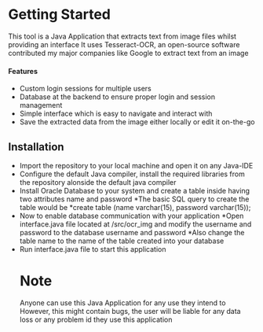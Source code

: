 # Getting Started

This tool is a Java Application that extracts text from image files whilst providing an interface
It uses Tesseract-OCR, an open-source software contributed my major companies like Google to extract text from an image

#### Features
* Custom login sessions for multiple users 
* Database at the backend to ensure proper login and session management
* Simple interface which is easy to navigate and interact with
* Save the extracted data from the image either locally or edit it on-the-go

## Installation
* Import the repository to your local machine and open it on any Java-IDE
* Configure the default Java compiler, install the required libraries from the repository alonside the default java compiler
* Install Oracle Database to your system and create a table inside having two attributes name and password
      *The basic SQL query to create the table would be
       *create table <table name>(name varchar(15), password varchar(15));
* Now to enable database communication with your application
       *Open interface.java file located at /src/ocr_img and modify the username and password to the database username and password
       *Also change the table name to the name of the table created into your database
* Run interface.java file to start this application
  
# Note
Anyone can use this Java Application for any use they intend to
However, this might contain bugs, the user will be liable for any data loss or any problem id they use this application

  
